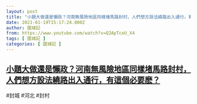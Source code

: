 ```yaml
---
layout: post
title: "小題大做還是懶政？河南無風險地區同樣堵馬路封村，人們想方設法繞路出入通行，有這個必要麽？"
date: 2021-01-19T15:17:24.000Z
author: 圍城記
from: https://www.youtube.com/watch?v=Q2ApTcoU_X4
tags: [ 圍城記 ]
categories: [ 圍城記 ]
---
```

<!--1611069444000-->
[小題大做還是懶政？河南無風險地區同樣堵馬路封村，人們想方設法繞路出入通行，有這個必要麽？](https://www.youtube.com/watch?v=Q2ApTcoU_X4)
------

<div>
#封城 #河北 #封村
</div>
